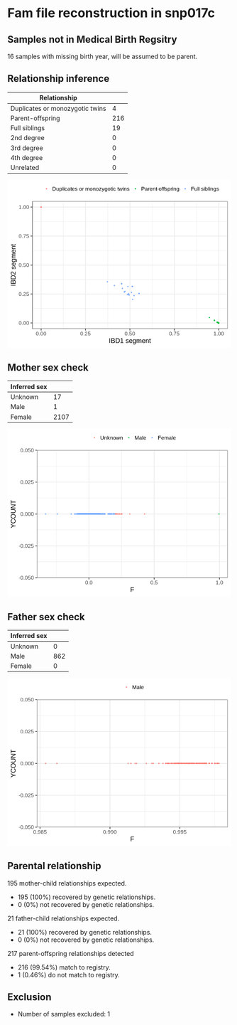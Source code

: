 # Fam file reconstruction in snp017c
## Samples not in Medical Birth Regsitry
16 samples with missing birth year, will be assumed to be parent.
## Relationship inference
| Relationship |   |
| ------------ | - |
| Duplicates or monozygotic twins| 4 |
| Parent-offspring| 216 |
| Full siblings| 19 |
| 2nd degree| 0 |
| 3rd degree| 0 |
| 4th degree| 0 |
| Unrelated| 0 |

![](fam_reconstruction/ibd_plot.png)
## Mother sex check
| Inferred sex |   |
| ------------ | - |
| Unknown | 17 |
| Male | 1 |
| Female | 2107 |

![](fam_reconstruction/mother_sex_plot.png)
## Father sex check
| Inferred sex |   |
| ------------ | - |
| Unknown | 0 |
| Male | 862 |
| Female | 0 |

![](fam_reconstruction/father_sex_plot.png)
## Parental relationship
195 mother-child relationships expected.
- 195 (100%) recovered by genetic relationships.
- 0 (0%) not recovered by genetic relationships.


21 father-child relationships expected.
- 21 (100%) recovered by genetic relationships.
- 0 (0%) not recovered by genetic relationships.


217 parent-offspring relationships detected
- 216 (99.54%) match to registry.
- 1 (0.46%) do not match to registry.


## Exclusion
- Number of samples excluded: 1
